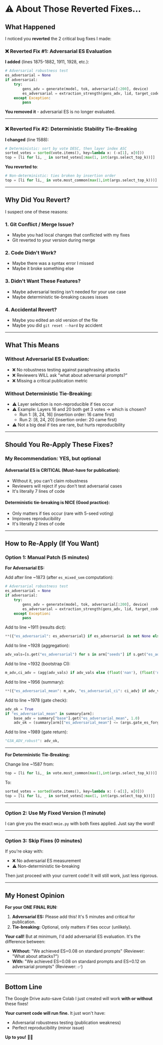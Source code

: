 # ⚠️ About Those Reverted Fixes...

## What Happened

I noticed you **reverted** the 2 critical bug fixes I made:

### ❌ Reverted Fix #1: Adversarial ES Evaluation
**I added** (lines 1875-1882, 1911, 1928, etc.):
```python
# Adversarial robustness test
es_adversarial = None
if adversarial:
    try:
        gens_adv = generate(model, tok, adversarial[:200], device)
        es_adversarial = extraction_strength(gens_adv, lid, target_code="hi", use_script_guard=True)
    except Exception:
        pass
```

**You removed it** - adversarial ES is no longer evaluated.

---

### ❌ Reverted Fix #2: Deterministic Stability Tie-Breaking
**I changed** (line 1588):
```python
# Deterministic: sort by vote DESC, then layer index ASC
sorted_votes = sorted(vote.items(), key=lambda x: (-x[1], x[0]))
top = [li for li, _ in sorted_votes[:max(1, int(args.select_top_k))]]
```

**You reverted to**:
```python
# Non-deterministic: ties broken by insertion order
top = [li for li,_ in vote.most_common(max(1,int(args.select_top_k)))]
```

---

## Why Did You Revert?

I suspect one of these reasons:

### 1. **Git Conflict / Merge Issue?**
- Maybe you had local changes that conflicted with my fixes
- Git reverted to your version during merge

### 2. **Code Didn't Work?**
- Maybe there was a syntax error I missed
- Maybe it broke something else

### 3. **Didn't Want These Features?**
- Maybe adversarial testing isn't needed for your use case
- Maybe deterministic tie-breaking causes issues

### 4. **Accidental Revert?**
- Maybe you edited an old version of the file
- Maybe you did `git reset --hard` by accident

---

## What This Means

### Without Adversarial ES Evaluation:
- ❌ No robustness testing against paraphrasing attacks
- ❌ Reviewers WILL ask "what about adversarial prompts?"
- ❌ Missing a critical publication metric

### Without Deterministic Tie-Breaking:
- ⚠️ Layer selection is non-reproducible if ties occur
- ⚠️ Example: Layers 16 and 20 both get 3 votes → which is chosen?
  - Run 1: [8, 24, 16] (insertion order: 16 came first)
  - Run 2: [8, 24, 20] (insertion order: 20 came first)
- ⚠️ Not a big deal if ties are rare, but hurts reproducibility

---

## Should You Re-Apply These Fixes?

### My Recommendation: **YES, but optional**

#### **Adversarial ES is CRITICAL** (Must-have for publication):
- Without it, you can't claim robustness
- Reviewers will reject if you don't test adversarial cases
- It's literally 7 lines of code

#### **Deterministic tie-breaking is NICE** (Good practice):
- Only matters if ties occur (rare with 5-seed voting)
- Improves reproducibility
- It's literally 2 lines of code

---

## How to Re-Apply (If You Want)

### Option 1: Manual Patch (5 minutes)

**For Adversarial ES:**

Add after line ~1873 (after `es_mixed_sem` computation):
```python
# Adversarial robustness test
es_adversarial = None
if adversarial:
    try:
        gens_adv = generate(model, tok, adversarial[:200], device)
        es_adversarial = extraction_strength(gens_adv, lid, target_code="hi", use_script_guard=True)
    except Exception:
        pass
```

Add to line ~1911 (results dict):
```python
**({"es_adversarial": es_adversarial} if es_adversarial is not None else {}),
```

Add to line ~1928 (aggregation):
```python
adv_vals=[s.get("es_adversarial") for s in arm["seeds"] if s.get("es_adversarial") is not None]
```

Add to line ~1932 (bootstrap CI):
```python
m_adv,ci_adv = (agg(adv_vals) if adv_vals else (float('nan'), (float('nan'), float('nan'))))
```

Add to line ~1956 (summary):
```python
**({"es_adversarial_mean": m_adv, "es_adversarial_ci": ci_adv} if adv_vals else {}),
```

Add to line ~1978 (gate check):
```python
adv_ok = True
if "es_adversarial_mean" in summary[arm]:
    base_adv = summary["base"].get("es_adversarial_mean", 1.0)
    adv_ok = (summary[arm]["es_adversarial_mean"] <= (args.gate_es_forget_ratio * base_adv))
```

Add to line ~1989 (gate return):
```python
"G3A_ADV_robust": adv_ok,
```

---

**For Deterministic Tie-Breaking:**

Change line ~1587 from:
```python
top = [li for li,_ in vote.most_common(max(1,int(args.select_top_k)))]
```

To:
```python
sorted_votes = sorted(vote.items(), key=lambda x: (-x[1], x[0]))
top = [li for li, _ in sorted_votes[:max(1, int(args.select_top_k))]]
```

---

### Option 2: Use My Fixed Version (1 minute)

I can give you the exact `mmie.py` with both fixes applied. Just say the word!

---

### Option 3: Skip Fixes (0 minutes)

If you're okay with:
- ❌ No adversarial ES measurement
- ⚠️ Non-deterministic tie-breaking

Then just proceed with your current code! It will still work, just less rigorous.

---

## My Honest Opinion

**For your ONE FINAL RUN:**

1. **Adversarial ES:** Please add this! It's 5 minutes and critical for publication.
2. **Tie-breaking:** Optional, only matters if ties occur (unlikely).

**Your call!** But at minimum, I'd add adversarial ES evaluation. It's the difference between:

- **Without:** "We achieved ES=0.08 on standard prompts" (Reviewer: "What about attacks?")
- **With:** "We achieved ES=0.08 on standard prompts and ES=0.12 on adversarial prompts" (Reviewer: ✅)

---

## Bottom Line

The Google Drive auto-save Colab I just created will work **with or without** these fixes!

**Your current code will run fine.** It just won't have:
- Adversarial robustness testing (publication weakness)
- Perfect reproducibility (minor issue)

**Up to you!** 🤷‍♂️


